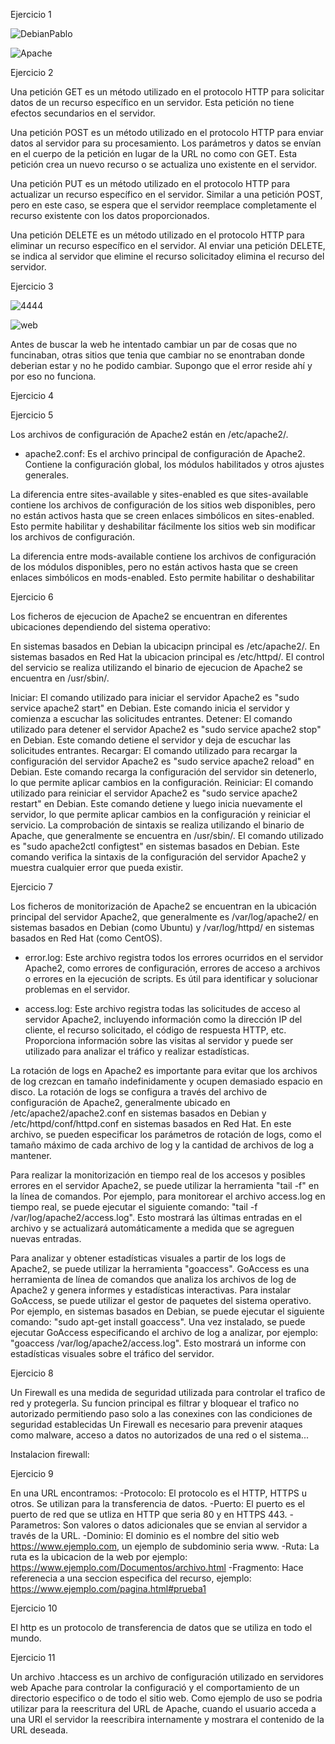 Ejercicio 1

![DebianPablo](https://github.com/PabloEspinosaCastillo/despliegue-de-aplicaciones-web/assets/144775391/96bd04c4-0d90-4917-87d0-f0313abf6843)

![Apache](https://github.com/PabloEspinosaCastillo/despliegue-de-aplicaciones-web/assets/144775391/0b2444e0-3531-4132-8822-1b9cd90264b8)

Ejercicio 2

Una petición GET es un método utilizado en el protocolo HTTP para solicitar datos de un recurso específico en un servidor. Esta petición no tiene efectos secundarios en el servidor.

Una petición POST es un método utilizado en el protocolo HTTP para enviar datos al servidor para su procesamiento. Los parámetros y datos se envían en el cuerpo de la petición en lugar de la URL no como con GET. Esta petición crea un nuevo recurso o se actualiza uno existente en el servidor.

Una petición PUT es un método utilizado en el protocolo HTTP para actualizar un recurso específico en el servidor. Similar a una petición POST, pero en este caso, se espera que el servidor reemplace completamente el recurso existente con los datos proporcionados.

Una petición DELETE es un método utilizado en el protocolo HTTP para eliminar un recurso específico en el servidor. Al enviar una petición DELETE, se indica al servidor que elimine el recurso solicitadoy elimina el recurso del servidor.

Ejercicio 3

![4444](https://github.com/PabloEspinosaCastillo/despliegue-de-aplicaciones-web/assets/144775391/ee9edeea-678d-4614-8b66-bf9136347637)

![web](https://github.com/PabloEspinosaCastillo/despliegue-de-aplicaciones-web/assets/144775391/5b1b07cc-67e2-43af-8c11-8c24c7299838)

Antes de buscar la web he intentado cambiar un par de cosas que no funcinaban, otras sitios que tenia que cambiar no se enontraban donde deberian estar y no he podido cambiar. Supongo que el error reside ahí y por eso no funciona.

Ejercicio 4


Ejercicio 5

Los archivos de configuración de Apache2 están en /etc/apache2/.

- apache2.conf: Es el archivo principal de configuración de Apache2. Contiene la configuración global, los módulos habilitados y otros ajustes generales.

La diferencia entre sites-available y sites-enabled es que sites-available contiene los archivos de configuración de los sitios web disponibles, pero no están activos hasta que se creen enlaces simbólicos en sites-enabled. Esto permite habilitar y deshabilitar fácilmente los sitios web sin modificar los archivos de configuración.

La diferencia entre mods-available contiene los archivos de configuración de los módulos disponibles, pero no están activos hasta que se creen enlaces simbólicos en mods-enabled. Esto permite habilitar o deshabilitar

Ejercicio 6

Los ficheros de ejecucion de Apache2 se encuentran en diferentes ubicaciones dependiendo del sistema operativo:

En sistemas basados en Debian la ubicacipn principal es /etc/apache2/.
En sistemas basados en Red Hat la ubicacion principal es /etc/httpd/.
El control del servicio se realiza utilizando el binario de ejecucion de Apache2 se encuentra en /usr/sbin/.

Iniciar: El comando utilizado para iniciar el servidor Apache2 es "sudo service apache2 start" en Debian. Este comando inicia el servidor y comienza a escuchar las solicitudes entrantes.
Detener: El comando utilizado para detener el servidor Apache2 es "sudo service apache2 stop" en Debian. Este comando detiene el servidor y deja de escuchar las solicitudes entrantes.
Recargar: El comando utilizado para recargar la configuración del servidor Apache2 es "sudo service apache2 reload" en Debian. Este comando recarga la configuración del servidor sin detenerlo, lo que permite aplicar cambios en la configuración.
Reiniciar: El comando utilizado para reiniciar el servidor Apache2 es "sudo service apache2 restart" en Debian. Este comando detiene y luego inicia nuevamente el servidor, lo que permite aplicar cambios en la configuración y reiniciar el servicio.
La comprobación de sintaxis se realiza utilizando el binario de Apache, que generalmente se encuentra en /usr/sbin/. El comando utilizado es "sudo apache2ctl configtest" en sistemas basados en Debian. Este comando verifica la sintaxis de la configuración del servidor Apache2 y muestra cualquier error que pueda existir.

Ejercicio 7 

Los ficheros de monitorización de Apache2 se encuentran en la ubicación principal del servidor Apache2, que generalmente es /var/log/apache2/ en sistemas basados en Debian (como Ubuntu) y /var/log/httpd/ en sistemas basados en Red Hat (como CentOS).

- error.log: Este archivo registra todos los errores ocurridos en el servidor Apache2, como errores de configuración, errores de acceso a archivos o errores en la ejecución de scripts. Es útil para identificar y solucionar problemas en el servidor.

- access.log: Este archivo registra todas las solicitudes de acceso al servidor Apache2, incluyendo información como la dirección IP del cliente, el recurso solicitado, el código de respuesta HTTP, etc. Proporciona información sobre las visitas al servidor y puede ser utilizado para analizar el tráfico y realizar estadísticas.

La rotación de logs en Apache2 es importante para evitar que los archivos de log crezcan en tamaño indefinidamente y ocupen demasiado espacio en disco. La rotación de logs se configura a través del archivo de configuración de Apache2, generalmente ubicado en /etc/apache2/apache2.conf en sistemas basados en Debian y /etc/httpd/conf/httpd.conf en sistemas basados en Red Hat. En este archivo, se pueden especificar los parámetros de rotación de logs, como el tamaño máximo de cada archivo de log y la cantidad de archivos de log a mantener.

Para realizar la monitorización en tiempo real de los accesos y posibles errores en el servidor Apache2, se puede utilizar la herramienta "tail -f" en la línea de comandos. Por ejemplo, para monitorear el archivo access.log en tiempo real, se puede ejecutar el siguiente comando: "tail -f /var/log/apache2/access.log". Esto mostrará las últimas entradas en el archivo y se actualizará automáticamente a medida que se agreguen nuevas entradas.

Para analizar y obtener estadísticas visuales a partir de los logs de Apache2, se puede utilizar la herramienta "goaccess". GoAccess es una herramienta de línea de comandos que analiza los archivos de log de Apache2 y genera informes y estadísticas interactivas. Para instalar GoAccess, se puede utilizar el gestor de paquetes del sistema operativo. Por ejemplo, en sistemas basados en Debian, se puede ejecutar el siguiente comando: "sudo apt-get install goaccess". Una vez instalado, se puede ejecutar GoAccess especificando el archivo de log a analizar, por ejemplo: "goaccess /var/log/apache2/access.log". Esto mostrará un informe con estadísticas visuales sobre el tráfico del servidor.

Ejercicio 8

Un Firewall es una medida de seguridad utilizada para controlar el trafico de red y protegerla. 
Su funcion principal es filtrar y bloquear el trafico no autorizado permitiendo paso solo a las conexines con las condiciones de seguridad establecidas
Un Firewall es necesario para prevenir ataques como malware, acceso a datos no autorizados de una red o el sistema...

Instalacion firewall:

Ejercicio 9

En una URL encontramos:
-Protocolo: El protocolo es el HTTP, HTTPS u otros. Se utilizan para la transferencia de datos.
-Puerto: El puerto es el puerto de red que se utliza en HTTP que seria 80 y en HTTPS 443. 
-Parametros: Son valores o datos adicionales que se envian al servidor a través de la URL.
-Dominio: El dominio es el nombre del sitio web https://www.ejemplo.com, un ejemplo de subdominio seria www.
-Ruta: La ruta es la ubicacion de la web por ejemplo: https://www.ejemplo.com/Documentos/archivo.html
-Fragmento: Hace referenecia a una seccion especifica del recurso, ejemplo: https://www.ejemplo.com/pagina.html#prueba1


Ejercicio 10

El http es un protocolo de transferencia de datos que se utiliza en todo el mundo.

Ejercicio 11

Un archivo .htaccess es un archivo de configuración utilizado en servidores web Apache para controlar la configuració y el comportamiento de un directorio especifico o de todo el sitio web. 
Como ejemplo de uso se podria utilizar para la reescritura del URL de Apache, cuando el usuario acceda a una URl el servidor la reescribira internamente y mostrara el contenido de la URL deseada.








